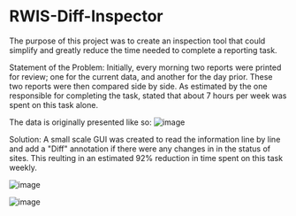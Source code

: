 # RWIS-Diff-Inspector



The purpose of this project was to create an inspection tool that could simplify and greatly reduce the time needed to complete a reporting task.


Statement of the Problem:
Initially, every morning two reports were printed for review; one for the current data, and another for the day prior.
These two reports were then compared side by side. As estimated by the one responsible for completing the task,
stated that about 7 hours per week was spent on this task alone.

The data is originally presented like so:
![image](https://user-images.githubusercontent.com/73401230/211057589-82ca5f3c-29e1-4357-9268-a7969282a8a6.png)



Solution:
A small scale GUI was created to read the information line by line and add a "Diff" annotation if there were any changes in in the status of sites.
This reulting in an estimated 92% reduction in time spent on this task weekly.

![image](https://user-images.githubusercontent.com/73401230/211057466-5ee675c4-c53d-4bd0-9284-bd6f0b9627fb.png)



![image](https://user-images.githubusercontent.com/73401230/211057523-b3243e5e-b7e4-4a9b-adda-3824d8ef70b9.png)
